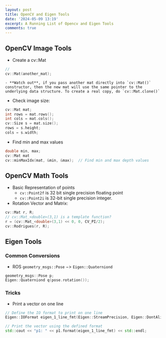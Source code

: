 ```yaml
---
layout: post
title: OpenCV and Eigen Tools
date: '2024-05-09 13:19'
excerpt: A Running List of Opencv and Eigen Tools
comments: true
---
```


## OpenCV Image Tools

- Create a cv::Mat

```cpp
//
cv::Mat(another_mat);
```
    - **Watch out**, if you pass another mat directly into `cv::Mat()` constructor, then the new mat will use the same pointer to the underlying data structure. To create a real copy, do `cv::Mat.clone()`

- Check image size:

```cpp
cv::Mat mat;
int rows = mat.rows();
int cols = mat.cols();
cv::Size s = mat.size();
rows = s.height;
cols = s.width;
```

- Find min and max values
```cpp
double min, max;
cv::Mat mat
cv::minMaxIdx(mat, &min, &max);  // Find min and max depth values
```

## OpenCV Math Tools

- Basic Representation of points
    - `cv::Point2f` is 32 bit single precision floating point
    - `cv::Point2i` is 32-bit single precision integer.
- Rotation Vector and Matrix:
```cpp
cv::Mat r, R;
// cv::Mat_<double>(3,1) is a template function?
r = (cv::Mat_<double>(3,1) << 0, 0, CV_PI/2);
cv::Rodrigues(r, R);
```

## Eigen Tools

### Common Conversions

- ROS `geometry_msgs::Pose` $->$  `Eigen::Quaterniond`

```cpp
geometry_msgs::Pose p;
Eigen::Quaterniond q(pose.rotation());
```

### Tricks

- Print a vector on one line

```cpp
// Define the IO format to print on one line
Eigen::IOFormat eigen_1_line_fmt(Eigen::StreamPrecision, Eigen::DontAlignCols, ", ", ", ", "", "", " [", "] ");

// Print the vector using the defined format
std::cout << "p1: " << p1.format(eigen_1_line_fmt) << std::endl;
```

